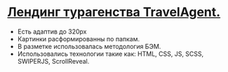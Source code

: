 # [Лендинг турагенства TravelAgent.][1]
[1]: https://accura7e.github.io/TravelAgent/


* Есть адаптив до 320px
* Картинки расформированны по папкам.
* В разметке использовалась методология БЭМ.
* Использовались технологии такие как: HTML, CSS, JS, SCSS, SWIPERJS, ScrollReveal.
  

